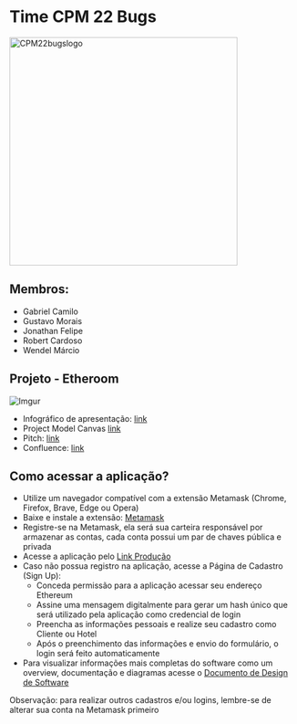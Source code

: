 # Time CPM 22 Bugs

<img src="https://imgur.com/4l0lTPN.png" alt="CPM22bugslogo" width="400"/>

## Membros:
- Gabriel Camilo
- Gustavo Morais
- Jonathan Felipe
- Robert Cardoso
- Wendel Márcio

## Projeto - Etheroom

![Imgur](https://imgur.com/5OtOLwE.png)

- Infográfico de apresentação: [link](https://www.canva.com/design/DAGBTvGa7b0/SNZJTyTx0FxIdC952fsDvA/edit?utm_content=DAGBTvGa7b0&utm_campaign=designshare&utm_medium=link2&utm_source=sharebutton)
- Project Model Canvas [link](https://www.canva.com/design/DAGB3sOnX-I/4c0xUL8AcWWxWmXjkfEQAA/edit?utm_content=DAGB3sOnX-I&utm_campaign=designshare&utm_medium=link2&utm_source=sharebutton)
- Pitch: [link](https://www.canva.com/design/DAGCnWBM-2o/fKR2Za9VGJXHouab4HkjqA/edit?utm_content=DAGCnWBM-2o&utm_campaign=designshare&utm_medium=link2&utm_source=sharebutton)
- Confluence: [link](https://gabrielcamilo.atlassian.net/wiki/spaces/SD/embed/3702805)

## Como acessar a aplicação?

- Utilize um navegador compatível com a extensão Metamask (Chrome, Firefox, Brave, Edge ou Opera)
- Baixe e instale a extensão: [Metamask](https://metamask.io/download/)
- Registre-se na Metamask, ela será sua carteira responsável por armazenar as contas, cada conta possui um par de chaves pública e privada
- Acesse a aplicação pelo [Link Produção](https://cpm-22-bugs.vercel.app)
- Caso não possua registro na aplicação, acesse a Página de Cadastro (Sign Up):
  - Conceda permissão para a aplicação acessar seu endereço Ethereum
  - Assine uma mensagem digitalmente para gerar um hash único que será utilizado pela aplicação como credencial de login
  - Preencha as informações pessoais e realize seu cadastro como Cliente ou Hotel
  - Após o preenchimento das informações e envio do formulário, o login será feito automaticamente
- Para visualizar informações mais completas do software como um overview, documentação e diagramas acesse o [Documento de Design de Software](https://docs.google.com/document/d/1t8TG2hbetfsAXK4JZXrUB1lVgHXjN5OiC22Cs9zvyQ4/edit)

Observação: para realizar outros cadastros e/ou logins, lembre-se de alterar sua conta na Metamask primeiro